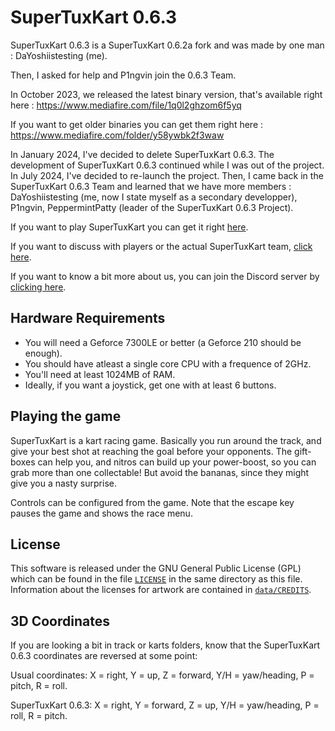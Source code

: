 # SuperTuxKart 0.6.3 
SuperTuxKart 0.6.3 is a SuperTuxKart 0.6.2a fork
and was made by one man : DaYoshiistesting (me).

Then, I asked for help and P1ngvin join the 0.6.3 Team.

In October 2023, we released the latest binary version, 
that's available right here :
https://www.mediafire.com/file/1q0l2ghzom6f5yq

If you want to get older binaries you can get them right here :
https://www.mediafire.com/folder/y58ywbk2f3waw

In January 2024, I've decided to delete SuperTuxKart 0.6.3.
The development of SuperTuxKart 0.6.3 continued while I was out
of the project. In July 2024, I've decided to re-launch the project.
Then, I came back in the SuperTuxKart 0.6.3 Team and learned that we have
more members : DaYoshiistesting (me, now I state myself as a secondary developper), 
P1ngvin, PeppermintPatty (leader of the SuperTuxKart 0.6.3 Project).

If you want to play SuperTuxKart you can get it right [here](http://supertuxkart.sourceforge.net).

If you want to discuss with players or the actual SuperTuxKart team, 
[click here](http://supertuxkart.sourceforge.net/forum).

If you want to know a bit more about us, you can join the Discord server by [clicking here](https://discord.gg/gW5sRXSzMe).

## Hardware Requirements 
* You will need a Geforce 7300LE or better (a Geforce 210 should be enough).
* You should have atleast a single core CPU with a frequence of 2GHz.
* You'll need at least 1024MB of RAM.
* Ideally, if you want a joystick, get one with at least 6 buttons.

## Playing the game 
SuperTuxKart is a kart racing game. Basically you run around the track,
and give your best shot at reaching the goal before your opponents. The 
gift-boxes can help you, and nitros can build up your power-boost, 
so you can grab more than one collectable! But avoid the bananas,
since they might give you a nasty surprise.

Controls can be configured from the game.
Note that the escape key pauses the game and shows the race menu.

## License
This software is released under the GNU General Public License (GPL) which
can be found in the file [`LICENSE`](/LICENSE) in the same directory as this file.
Information about the licenses for artwork are contained in [`data/CREDITS`](/data/CREDITS).

## 3D Coordinates
If you are looking a bit in track or karts folders, know that the SuperTuxKart 0.6.3 coordinates are reversed at some point:

Usual coordinates: X = right, Y = up, Z = forward, 
Y/H = yaw/heading, P = pitch, R = roll.

SuperTuxKart 0.6.3: X = right, Y = forward, Z = up, 
Y/H = yaw/heading, P = roll, R = pitch.
 
